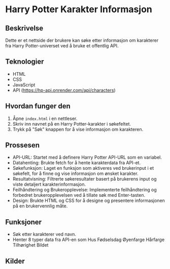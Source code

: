 # Harry Potter Karakter Informasjon

## Beskrivelse
Dette er et nettside der brukere kan søke etter informasjon om karakterer fra Harry Potter-universet ved å bruke et offentlig API.

## Teknologier
- HTML
- CSS
- JavaScript
- API (https://hp-api.onrender.com/api/characters)

## Hvordan funger den
1. Åpne `index.html` i en nettleser.
2. Skriv inn navnet på en Harry Potter-karakter i søkefeltet.
3. Trykk på "Søk" knappen for å vise informasjon om karakteren.

## Prossesen
- API-URL: Startet med å definere Harry Potter API-URL som en variabel.
- Datahenting: Brukte fetch for å hente karakterdata fra API-et.
- Søkefunksjon: Laget en funksjon som aktiveres ved brukerinput i et søkefelt, for å finne og vise informasjon om ønsket karakter.
- Resultatvisning: Filtrerte søkeresultater basert på brukerens input og viste detaljert karakterinformasjon.
- Feilhåndtering og Brukeropplevelse: Implementerte feilhåndtering og forbedret brukeropplevelsen ved å tillate søk med Enter-tasten.
- Design: Brukte HTML og CSS for å designe og presentere informasjonen på en brukervennlig måte.
 ## Funksjoner
- Søk etter karakterer ved navn.
- Henter 8 typer data fra API-en som 
Hus
Fødselsdag
Øyenfarge
Hårfarge
Tilhørighet
Bildet

## Kilder
